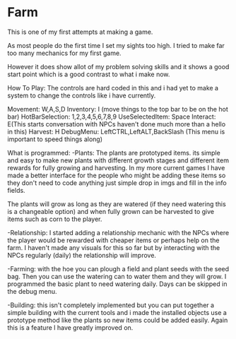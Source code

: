 # Farm

This is one of my first attempts at making a game. 

As most people do the first time I set my sights too high. 
I tried to make far too many mechanics for my first game. 

However it does show allot of my problem solving skills and it shows 
a good start point which is a good contrast to what i make now.

How To Play:
The controls are hard coded in this and i had yet to make a system to change 
the controls like i have currently. 

Movement: W,A,S,D
Inventory: I (move things to the top bar to be on the hot bar)
HotBarSelection: 1,2,3,4,5,6,7,8,9
UseSelectedItem: Space
Interact: E(This starts conversation with NPCs haven't done much more than a hello in this)
Harvest: H
DebugMenu: LeftCTRL,LeftALT,BackSlash (This menu is important to speed things along)


What is programmed:
-Plants:
The plants are prototyped items. its simple and easy to make new plants with different growth
stages and different item rewards for fully growing and harvesting. In my more current games
I have made a better interface for the people who might be adding these items so they don't 
need to code anything just simple drop in imgs and fill in the info fields.

The plants will grow as long as they are watered (if they need watering this is a changeable option)
and when fully grown can be harvested to give items such as corn to the player.

-Relationship:
I started adding a relationship mechanic with the NPCs where the player would be rewarded
with cheaper items or perhaps help on the farm. I haven't made any visuals for this so far
but by interacting with the NPCs regularly (daily) the relationship will improve.

-Farming: with the hoe you can plough a field and plant seeds with the seed bag. Then
you can use the watering can to water them and they will grow. I programmed the basic
plant to need watering daily. Days can be skipped in the debug menu.

-Building: this isn't completely implemented but you can put together a simple building
with the current tools and i made the installed objects use a prototype method like the plants 
so new items could be added easily. Again this is a feature I have greatly improved on.


